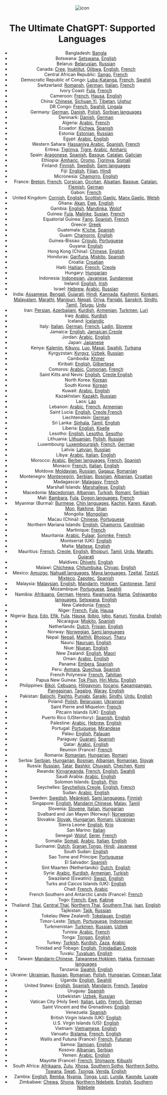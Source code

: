 <div align="center">
<img src="../../docs/images/icon.svg" alt="icon"/>

<h1 align="center">The Ultimate ChatGPT: Supported Languages</h1>

- Bangladesh: [Bangla](./README/LANGUAGES/README_BN.md)
- Botswana: [Setswana](./README/LANGUAGES/README_BW.md), [English](./README/LANGUAGES/README_EN.md)
- Belarus: [Belarusian](./README/LANGUAGES/README_BY.md), [Russian](./README/LANGUAGES/README_RU.md)
- Canada: [Cree](./README/LANGUAGES/README_CA.md), [Inuktitut](./README/LANGUAGES/README_CA.md), [Ojibwa](./README/LANGUAGES/README_US.md), [English](./README/LANGUAGES/README_EN.md), [French](./README/LANGUAGES/README_FR.md)
- Central African Republic: [Sango](./README/LANGUAGES/README_CF.md), [French](./README/LANGUAGES/README_FR.md)
- Democratic Republic of Congo: [Luba-Katanga](./README/LANGUAGES/README_CD.md), [French](./README/LANGUAGES/README_FR.md), [Swahili](./README/LANGUAGES/README_KE.md)
- Switzerland: [Romansh](./README/LANGUAGES/README_CH.md), [German](./README/LANGUAGES/README_DE.md), [Italian](./README/LANGUAGES/README_IT.md), [French](./README/LANGUAGES/README_FR.md)
- Ivory Coast: [Fula](./README/LANGUAGES/README_CI.md), [French](./README/LANGUAGES/README_FR.md)
- Cameroon: [French](./README/LANGUAGES/README_FR.md), [Hausa](./README/LANGUAGES/README_NG.md), [English](./README/LANGUAGES/README_EN.md)
- China: [Chinese](./README/LANGUAGES/README_CN.md), [Sichuan Yi](./README/LANGUAGES/README_CN.md), [Tibetan](./README/LANGUAGES/README_CN.md), [Uighur](./README/LANGUAGES/README_CN.md)
- DR Congo: [French](./README/LANGUAGES/README_FR.md), [Swahili](./README/LANGUAGES/README_KE.md), [Lingala](./README/LANGUAGES/README_CG.md)
- Germany: [German](./README/LANGUAGES/README_DE.md), [Danish](./README/LANGUAGES/README_DK.md), [Polish](./README/LANGUAGES/README_PL.md), [Sorbian languages](./README/LANGUAGES/README_DE.md)
- Denmark: [Danish](./README/LANGUAGES/README_DK.md), [German](./README/LANGUAGES/README_DE.md)
- Algeria: [Arabic](./README/LANGUAGES/README_AR.md), [French](./README/LANGUAGES/README_FR.md)
- Ecuador: [Kichwa](./README/LANGUAGES/README_EC.md), [Spanish](./README/LANGUAGES/README_ES.md)
- Estonia: [Estonian](./README/LANGUAGES/README_EE.md), [Russian](./README/LANGUAGES/README_RU.md)
- Egypt: [Arabic](./README/LANGUAGES/README_AR.md), [English](./README/LANGUAGES/README_EN.md)
- Western Sahara: [Hassaniya Arabic](./README/LANGUAGES/README_EH.md), [Spanish](./README/LANGUAGES/README_ES.md), [French](./README/LANGUAGES/README_FR.md)
- Eritrea: [Tigrinya](./README/LANGUAGES/README_ER.md), [Tigre](./README/LANGUAGES/README_ER.md), [Arabic](./README/LANGUAGES/README_AR.md), [Amharic](./README/LANGUAGES/README_ET.md)
- Spain: [Aragonese](./README/LANGUAGES/README_ES.md), [Spanish](./README/LANGUAGES/README_ES.md), [Basque](./README/LANGUAGES/README_ES.md), [Catalan](./README/LANGUAGES/README_ES.md), [Galician](./README/LANGUAGES/README_ES.md)
- Ethiopia: [Amharic](./README/LANGUAGES/README_ET.md), [Oromo](./README/LANGUAGES/README_ET.md), [Tigrinya](./README/LANGUAGES/README_ER.md), [Somali](./README/LANGUAGES/README_SO.md)
- Finland: [Finnish](./README/LANGUAGES/README_FI.md), [Swedish](./README/LANGUAGES/README_SE.md), [Sami languages](./README/LANGUAGES/README_NO.md)
- Fiji: [English](./README/LANGUAGES/README_EN.md), [Fijian](./README/LANGUAGES/README_FJ.md), [Hindi](./README/LANGUAGES/README_FJ.md)
- Micronesia: [Chamorro](./README/LANGUAGES/README_GU.md), [English](./README/LANGUAGES/README_EN.md)
- France: [Breton](./README/LANGUAGES/README_FR.md), [French](./README/LANGUAGES/README_FR.md), [Corsican](./README/LANGUAGES/README_FR.md), [Occitan](./README/LANGUAGES/README_FR.md), [Alsatian](./README/LANGUAGES/README_FR.md), [Basque](./README/LANGUAGES/README_ES.md), [Catalan](./README/LANGUAGES/README_ES.md), [Flemish](./README/LANGUAGES/README_BE.md), [German](./README/LANGUAGES/README_DE.md)
- Gabon: [French](./README/LANGUAGES/README_FR.md)
- United Kingdom: [Cornish](./README/LANGUAGES/README_GB.md), [English](./README/LANGUAGES/README_EN.md), [Scottish Gaelic](./README/LANGUAGES/README_GB.md), [Manx Gaelic](./README/LANGUAGES/README_GB.md), [Welsh](./README/LANGUAGES/README_GB.md)
- Ghana: [Akan](./README/LANGUAGES/README_GH.md), [Ewe](./README/LANGUAGES/README_GH.md), [English](./README/LANGUAGES/README_EN.md)
- Gambia: [English](./README/LANGUAGES/README_EN.md), [Mandinka](./README/LANGUAGES/README_GM.md), [Wolof](./README/LANGUAGES/README_SN.md)
- Guinea: [Fula](./README/LANGUAGES/README_NG.md), [Malinke](./README/LANGUAGES/README_GN.md), [Susian](./README/LANGUAGES/README_GN.md), [French](./README/LANGUAGES/README_FR.md)
- Equatorial Guinea: [Fang](./README/LANGUAGES/README_GQ.md), [Spanish](./README/LANGUAGES/README_ES.md), [French](./README/LANGUAGES/README_FR.md)
- Greece: [Greek](./README/LANGUAGES/README_GR.md)
- Guatemala: [K'iche](./README/LANGUAGES/README_GT.md), [Spanish](./README/LANGUAGES/README_ES.md)
- Guam: [Chamorro](./README/LANGUAGES/README_GU.md), [English](./README/LANGUAGES/README_EN.md)
- Guinea-Bissau: [Crioulo](./README/LANGUAGES/README_GW.md), [Portuguese](./README/LANGUAGES/README_PT.md)
- Guyana: [English](./README/LANGUAGES/README_EN.md)
- Hong Kong (China): [Chinese](./README/LANGUAGES/README_CN.md), [English](./README/LANGUAGES/README_EN.md)
- Honduras: [Garifuna](./README/LANGUAGES/README_HN.md), [Miskito](./README/LANGUAGES/README_NI.md), [Spanish](./README/LANGUAGES/README_ES.md)
- Croatia: [Croatian](./README/LANGUAGES/README_HR.md)
- Haiti: [Haitian](./README/LANGUAGES/README_HT.md), [French](./README/LANGUAGES/README_FR.md), [Creole](./README/LANGUAGES/README_HT.md)
- Hungary: [Hungarian](./README/LANGUAGES/README_HU.md)
- Indonesia: [Indonesian](./README/LANGUAGES/README_ID.md), [Javanese](./README/LANGUAGES/README_ID.md), [Sundanese](./README/LANGUAGES/README_ID.md)
- Ireland: [English](./README/LANGUAGES/README_EN.md), [Irish](./README/LANGUAGES/README_IE.md)
- Israel: [Hebrew](./README/LANGUAGES/README_IL.md), [Arabic](./README/LANGUAGES/README_AR.md), [Russian](./README/LANGUAGES/README_RU.md)
- India: [Assamese](./README/LANGUAGES/README_IN.md), [Bengali](./README/LANGUAGES/README_BD.md), [Gujarati](./README/LANGUAGES/README_IN.md), [Hindi](./README/LANGUAGES/README_IN.md), [Kannada](./README/LANGUAGES/README_IN.md), [Kashmiri](./README/LANGUAGES/README_IN.md), [Konkani](./README/LANGUAGES/README_IN.md), [Malayalam](./README/LANGUAGES/README_IN.md), [Marathi](./README/LANGUAGES/README_IN.md), [Manipuri](./README/LANGUAGES/README_IN.md), [Nepali](./README/LANGUAGES/README_NP.md), [Oriya](./README/LANGUAGES/README_IN.md), [Panjabi](./README/LANGUAGES/README_IN.md), [Sanskrit](./README/LANGUAGES/README_IN.md), [Sindhi](./README/LANGUAGES/README_IN.md), [Tamil](./README/LANGUAGES/README_IN.md), [Telugu](./README/LANGUAGES/README_IN.md), [Urdu](./README/LANGUAGES/README_PK.md)
- Iran: [Persian](./README/LANGUAGES/README_IR.md), [Azerbaijani](./README/LANGUAGES/README_AZ.md), [Kurdish](./README/LANGUAGES/README_TR.md), [Armenian](./README/LANGUAGES/README_AM.md), [Turkmen](./README/LANGUAGES/README_TM.md), [Luri](./README/LANGUAGES/README_IR.md)
- Iraq: [Arabic](./README/LANGUAGES/README_AR.md), [Kurdish](./README/LANGUAGES/README_TR.md)
- Iceland: [Icelandic](./README/LANGUAGES/README_IS.md)
- Italy: [Italian](./README/LANGUAGES/README_IT.md), [German](./README/LANGUAGES/README_DE.md), [French](./README/LANGUAGES/README_FR.md), [Ladin](./README/LANGUAGES/README_IT.md), [Slovene](./README/LANGUAGES/README_SI.md)
- Jamaica: [English](./README/LANGUAGES/README_EN.md), [Jamaican Creole](./README/LANGUAGES/README_JM.md)
- Jordan: [Arabic](./README/LANGUAGES/README_AR.md), [English](./README/LANGUAGES/README_EN.md)
- Japan: [Japanese](./README/LANGUAGES/README_JP.md)
- Kenya: [Kalenjin](./README/LANGUAGES/README_KE.md), [Kikuyu](./README/LANGUAGES/README_KE.md), [Luo](./README/LANGUAGES/README_KE.md), [Masai](./README/LANGUAGES/README_KE.md), [Swahili](./README/LANGUAGES/README_KE.md), [Turkana](./README/LANGUAGES/README_KE.md)
- Kyrgyzstan: [Kyrgyz](./README/LANGUAGES/README_KG.md), [Uzbek](./README/LANGUAGES/README_UZ.md), [Russian](./README/LANGUAGES/README_RU.md)
- Cambodia: [Khmer](./README/LANGUAGES/README_KH.md)
- Kiribati: [English](./README/LANGUAGES/README_EN.md), [Gilbertese](./README/LANGUAGES/README_KI.md)
- Comoros: [Arabic](./README/LANGUAGES/README_AR.md), [Comorian](./README/LANGUAGES/README_KM.md), [French](./README/LANGUAGES/README_FR.md)
- Saint Kitts and Nevis: [English](./README/LANGUAGES/README_EN.md), [Creole English](./README/LANGUAGES/README_KN.md)
- North Korea: [Korean](./README/LANGUAGES/README_KP.md)
- South Korea: [Korean](./README/LANGUAGES/README_KR.md)
- Kuwait: [Arabic](./README/LANGUAGES/README_KW.md), [English](./README/LANGUAGES/README_EN.md)
- Kazakhstan: [Kazakh](./README/LANGUAGES/README_KZ.md), [Russian](./README/LANGUAGES/README_RU.md)
- Laos: [Lao](./README/LANGUAGES/README_LA.md)
- Lebanon: [Arabic](./README/LANGUAGES/README_LB.md), [French](./README/LANGUAGES/README_FR.md), [Armenian](./README/LANGUAGES/README_AM.md)
- Saint Lucia: [English](./README/LANGUAGES/README_EN.md), [Creole French](./README/LANGUAGES/README_LC.md)
- Liechtenstein: [German](./README/LANGUAGES/README_DE.md)
- Sri Lanka: [Sinhala](./README/LANGUAGES/README_LK.md), [Tamil](./README/LANGUAGES/README_LK.md), [English](./README/LANGUAGES/README_EN.md)
- Liberia: [English](./README/LANGUAGES/README_EN.md), [Kpelle](./README/LANGUAGES/README_LR.md)
- Lesotho: [English](./README/LANGUAGES/README_EN.md), [Lesotho](./README/LANGUAGES/README_LS.md), [Sesotho](./README/LANGUAGES/README_LS.md)
- Lithuania: [Lithuanian](./README/LANGUAGES/README_LT.md), [Polish](./README/LANGUAGES/README_PL.md), [Russian](./README/LANGUAGES/README_RU.md)
- Luxembourg: [Luxembourgish](./README/LANGUAGES/README_LU.md), [French](./README/LANGUAGES/README_FR.md), [German](./README/LANGUAGES/README_DE.md)
- Latvia: [Latvian](./README/LANGUAGES/README_LV.md), [Russian](./README/LANGUAGES/README_RU.md)
- Libya: [Arabic](./README/LANGUAGES/README_LY.md), [Italian](./README/LANGUAGES/README_IT.md), [English](./README/LANGUAGES/README_EN.md)
- Morocco: [Arabic](./README/LANGUAGES/README_MA.md), [Berber languages](./README/LANGUAGES/README_MA.md), [French](./README/LANGUAGES/README_FR.md), [Spanish](./README/LANGUAGES/README_ES.md)
- Monaco: [French](./README/LANGUAGES/README_FR.md), [Italian](./README/LANGUAGES/README_IT.md), [English](./README/LANGUAGES/README_EN.md)
- Moldova: [Moldavian](./README/LANGUAGES/README_MD.md), [Russian](./README/LANGUAGES/README_RU.md), [Gagauz](./README/LANGUAGES/README_MD.md), [Romanian](./README/LANGUAGES/README_RO.md)
- Montenegro: [Montenegrin](./README/LANGUAGES/README_ME.md), [Serbian](./README/LANGUAGES/README_RS.md), [Bosnian](./README/LANGUAGES/README_BA.md), [Albanian](./README/LANGUAGES/README_AL.md), [Croatian](./README/LANGUAGES/README_HR.md)
- Madagascar: [Malagasy](./README/LANGUAGES/README_MG.md), [French](./README/LANGUAGES/README_FR.md)
- Marshall Islands: [Marshallese](./README/LANGUAGES/README_MH.md), [English](./README/LANGUAGES/README_EN.md)
- Macedonia: [Macedonian](./README/LANGUAGES/README_MK.md), [Albanian](./README/LANGUAGES/README_AL.md), [Turkish](./README/LANGUAGES/README_TR.md), [Romani](./README/LANGUAGES/README_MK.md), [Serbian](./README/LANGUAGES/README_RS.md)
- Mali: [Bambara](./README/LANGUAGES/README_ML.md), [Fula](./README/LANGUAGES/README_NG.md), [Dogon languages](./README/LANGUAGES/README_ML.md), [French](./README/LANGUAGES/README_FR.md)
- Myanmar (Burma): [Burmese](./README/LANGUAGES/README_MM.md), [Chin languages](./README/LANGUAGES/README_MM.md), [Kachin](./README/LANGUAGES/README_MM.md), [Karen](./README/LANGUAGES/README_MM.md), [Kayah](./README/LANGUAGES/README_MM.md), [Mon](./README/LANGUAGES/README_MM.md), [Rakhine](./README/LANGUAGES/README_MM.md), [Shan](./README/LANGUAGES/README_MM.md)
- Mongolia: [Mongolian](./README/LANGUAGES/README_MN.md)
- Macau (China): [Chinese](./README/LANGUAGES/README_CN.md), [Portuguese](./README/LANGUAGES/README_PT.md)
- Northern Mariana Islands: [English](./README/LANGUAGES/README_EN.md), [Chamorro](./README/LANGUAGES/README_MP.md), [Carolinian](./README/LANGUAGES/README_MIC.md)
- Martinique: [French](./README/LANGUAGES/README_MQ.md)
- Mauritania: [Arabic](./README/LANGUAGES/README_MR.md), [Pulaar](./README/LANGUAGES/README_MR.md), [Soninke](./README/LANGUAGES/README_MR.md), [French](./README/LANGUAGES/README_FR.md)
- Montserrat (UK): [English](./README/LANGUAGES/README_EN.md)
- Malta: [Maltese](./README/LANGUAGES/README_MT.md), [English](./README/LANGUAGES/README_EN.md)
- Mauritius: [French](./README/LANGUAGES/README_MU.md), [Creole](./README/LANGUAGES/README_MU.md), [English](./README/LANGUAGES/README_EN.md), [Bhojpuri](./README/LANGUAGES/README_MU.md), [Tamil](./README/LANGUAGES/README_MU.md), [Urdu](./README/LANGUAGES/README_MU.md), [Marathi](./README/LANGUAGES/README_IN.md), [Gujarati](./README/LANGUAGES/README_IN.md)
- Maldives: [Dhivehi](./README/LANGUAGES/README_MV.md), [English](./README/LANGUAGES/README_EN.md)
- Malawi: [Chichewa](./README/LANGUAGES/README_MW.md), [Chitumbuka](./README/LANGUAGES/README_MW.md), [Chiyao](./README/LANGUAGES/README_MW.md), [English](./README/LANGUAGES/README_EN.md)
- Mexico: [Amuzgo](./README/LANGUAGES/README_MX.md), [Nahuatl languages](./README/LANGUAGES/README_MX.md), [Maya languages](./README/LANGUAGES/README_GT.md), [Tzeltal](./README/LANGUAGES/README_MX.md), [Tzotzil](./README/LANGUAGES/README_MX.md), [Mixteco](./README/LANGUAGES/README_MX.md), [Zapotec](./README/LANGUAGES/README_MX.md), [Spanish](./README/LANGUAGES/README_ES.md)
- Malaysia: [Malaysian](./README/LANGUAGES/README_MY.md), [English](./README/LANGUAGES/README_EN.md), [Mandarin](./README/LANGUAGES/README_CN.md), [Hokkien](./README/LANGUAGES/README_CN.md), [Cantonese](./README/LANGUAGES/README_CN.md), [Tamil](./README/LANGUAGES/README_MY.md)
- Mozambique: [Portuguese](./README/LANGUAGES/README_MZ.md), [Swahili](./README/LANGUAGES/README_KE.md)
- Namibia: [Afrikaans](./README/LANGUAGES/README_ZA.md), [German](./README/LANGUAGES/README_DE.md), [Herero](./README/LANGUAGES/README_NA.md), [Kwanyama](./README/LANGUAGES/README_NA.md), [Nama](./README/LANGUAGES/README_NA.md), [Oshiwambo languages](./README/LANGUAGES/README_NA.md), [Setswana](./README/LANGUAGES/README_BW.md), [English](./README/LANGUAGES/README_EN.md)
- New Caledonia: [French](./README/LANGUAGES/README_NC.md)
- Niger: [French](./README/LANGUAGES/README_FR.md), [Fula](./README/LANGUAGES/README_NG.md), [Hausa](./README/LANGUAGES/README_NG.md)
- Nigeria: [Bura](./README/LANGUAGES/README_NG.md), [Edo](./README/LANGUAGES/README_NG.md), [Efik](./README/LANGUAGES/README_NG.md), [Fula](./README/LANGUAGES/README_NG.md), [Hausa](./README/LANGUAGES/README_NG.md), [Ibibio](./README/LANGUAGES/README_NG.md), [Igbo](./README/LANGUAGES/README_NG.md), [Kanuri](./README/LANGUAGES/README_NG.md), [Yoruba](./README/LANGUAGES/README_NG.md), [English](./README/LANGUAGES/README_EN.md)
- Nicaragua: [Miskito](./README/LANGUAGES/README_NI.md), [Spanish](./README/LANGUAGES/README_ES.md)
- Netherlands: [Dutch](./README/LANGUAGES/README_NL.md), [Frisian](./README/LANGUAGES/README_NL.md), [English](./README/LANGUAGES/README_EN.md)
- Norway: [Norwegian](./README/LANGUAGES/README_NO.md), [Sami languages](./README/LANGUAGES/README_NO.md)
- Nepal: [Nepali](./README/LANGUAGES/README_NP.md), [Maithili](./README/LANGUAGES/README_NP.md), [Bhojpuri](./README/LANGUAGES/README_NP.md), [Tharu](./README/LANGUAGES/README_NP.md)
- Nauru: [Nauruan](./README/LANGUAGES/README_NR.md), [English](./README/LANGUAGES/README_EN.md)
- Niue: [Niuean](./README/LANGUAGES/README_NU.md), [English](./README/LANGUAGES/README_EN.md)
- New Zealand: [English](./README/LANGUAGES/README_EN.md), [Maori](./README/LANGUAGES/README_NZ.md)
- Oman: [Arabic](./README/LANGUAGES/README_OM.md), [English](./README/LANGUAGES/README_EN.md)
- Panama: [Embera](./README/LANGUAGES/README_PA.md), [Spanish](./README/LANGUAGES/README_ES.md)
- Peru: [Aymara](./README/LANGUAGES/README_PE.md), [Quechua](./README/LANGUAGES/README_PE.md), [Spanish](./README/LANGUAGES/README_ES.md)
- French Polynesia: [French](./README/LANGUAGES/README_PF.md), [Tahitian](./README/LANGUAGES/README_PF.md)
- Papua New Guinea: [Tok Pisin](./README/LANGUAGES/README_PG.md), [Hiri Motu](./README/LANGUAGES/README_PG.md), [English](./README/LANGUAGES/README_EN.md)
- Philippines: [Bikol](./README/LANGUAGES/README_PH.md), [Cebuano](./README/LANGUAGES/README_PH.md), [Hiligaynon](./README/LANGUAGES/README_PH.md), [Ilocano](./README/LANGUAGES/README_PH.md), [Kapampangan](./README/LANGUAGES/README_PH.md), [Pangasinan](./README/LANGUAGES/README_PH.md), [Tagalog](./README/LANGUAGES/README_PH.md), [Waray](./README/LANGUAGES/README_PH.md), [English](./README/LANGUAGES/README_EN.md)
- Pakistan: [Balochi](./README/LANGUAGES/README_PK.md), [Pashto](./README/LANGUAGES/README_PK.md), [Punjabi](./README/LANGUAGES/README_PK.md), [Saraiki](./README/LANGUAGES/README_PK.md), [Sindhi](./README/LANGUAGES/README_PK.md), [Urdu](./README/LANGUAGES/README_PK.md), [English](./README/LANGUAGES/README_EN.md)
- Poland: [Polish](./README/LANGUAGES/README_PL.md), [Belarusian](./README/LANGUAGES/README_BY.md), [Ukrainian](./README/LANGUAGES/README_UA.md)
- Saint Pierre and Miquelon: [French](./README/LANGUAGES/README_PM.md)
- Pitcairn Islands (UK): [English](./README/LANGUAGES/README_EN.md)
- Puerto Rico (USterritory): [Spanish](./README/LANGUAGES/README_PR.md), [English](./README/LANGUAGES/README_EN.md)
- Palestine: [Arabic](./README/LANGUAGES/README_PS.md), [Hebrew](./README/LANGUAGES/README_IL.md), [English](./README/LANGUAGES/README_EN.md)
- Portugal: [Portuguese](./README/LANGUAGES/README_PT.md), [Mirandese](./README/LANGUAGES/README_PT.md)
- Palau: [English](./README/LANGUAGES/README_EN.md), [Palauan](./README/LANGUAGES/README_PW.md)
- Paraguay: [Guarani](./README/LANGUAGES/README_PY.md), [Spanish](./README/LANGUAGES/README_ES.md)
- Qatar: [Arabic](./README/LANGUAGES/README_QA.md), [English](./README/LANGUAGES/README_EN.md)
- Reunion (France): [French](./README/LANGUAGES/README_RE.md)
- Romania: [Romanian](./README/LANGUAGES/README_RO.md), [Hungarian](./README/LANGUAGES/README_HU.md), [Romani](./README/LANGUAGES/README_RO.md)
- Serbia: [Serbian](./README/LANGUAGES/README_RS.md), [Hungarian](./README/LANGUAGES/README_HU.md), [Bosnian](./README/LANGUAGES/README_BA.md), [Albanian](/README/LANGUAGES/README_AL.md), [Romanian](/README/LANGUAGES/README_RO.md), [Slovak](/README/LANGUAGES/README_SK.md)
- Russia: [Russian](/README/LANGUAGES/README_RU.md), [Tatar](/README/LANGUAGES/README_TT.md), [Bashkir](/README/LANGUAGES/README_BA.md), [Chuvash](/README/LANGUAGES/README_CV.md), [Chechen](/README/LANGUAGES/README_CE.md), [Komi](/README/LANGUAGES/README_KV.md)
- Rwanda: [Kinyarwanda](/README/LANGUAGES/README_RW.md), [French](/README/LANGUAGES/README_FR.md), [English](/README/LANGUAGES/README_EN.md), [Swahili](/README/LANGUAGES/README_SW.md)
- Saudi Arabia: [Arabic](/README/LANGUAGES/README_SA.md), [English](/README/LANGUAGES/README_EN.md)
- Solomon Islands: [English](/README/LANGUAGES/README_EN.md), [Pijin](/README/LANGUAGES/README_SB.md)
- Seychelles: [Seychellois Creole](/README/LANGUAGES/README_SC.md), [English](/README/LANGUAGES/README_EN.md), [French](/README/LANGUAGES/README_FR.md)
- Sudan: [Arabic](/README/LANGUAGES/README_SD.md), [English](/README/LANGUAGES/README_EN.md)
- Sweden: [Swedish](/README/LANGUAGES/README_SE.md), [Meänkieli](/README/LANGUAGES/README_SE.md), [Sami languages](/README/LANGUAGES/README_SE.md), [Finnish](/README/LANGUAGES/README_FI.md)
- Singapore: [English](/README/LANGUAGES/README_EN.md), [Mandarin Chinese](/README/LANGUAGES/README_CN.md), [Malay](/README/LANGUAGES/README_SG.md), [Tamil](/README/LANGUAGES/README_SG.md)
- Slovenia: [Slovene](/README/LANGUAGES/README_SI.md), [Italian](/README/LANGUAGES/README_IT.md), [Hungarian](/README/LANGUAGES/README_HU.md)
- Svalbard and Jan Mayen (Norway): [Norwegian](/README/LANGUAGES/README_NO.md)
- Slovakia: [Slovak](/README/LANGUAGES/README_SK.md), [Hungarian](/README/LANGUAGES/README_HU.md), [Romani](/README/LANGUAGES/README_SK.md), [Ukrainian](/README/LANGUAGES/README_UA.md)
- Sierra Leone: [English](/README/LANGUAGES/README_EN.md), [Krio](/README/LANGUAGES/README_SL.md)
- San Marino: [Italian](/README/LANGUAGES/README_SM.md)
- Senegal: [Wolof](/README/LANGUAGES/README_SN.md), [Serer](/README/LANGUAGES/README_SN.md), [French](/README/LANGUAGES/README_FR.md)
- Somalia: [Somali](/README/LANGUAGES/README_SO.md), [Arabic](/README/LANGUAGES/README_SO.md), [Italian](/README/LANGUAGES/README_IT.md), [English](/README/LANGUAGES/README_EN.md)
- Suriname: [Dutch](/README/LANGUAGES/README_SR.md), [Sranan Tongo](/README/LANGUAGES/README_SR.md), [Hindi](/README/LANGUAGES/README_SR.md), [Javanese](/README/LANGUAGES/README_SR.md)
- South Sudan: [English](/README/LANGUAGES/README_EN.md)
- Sao Tome and Principe: [Portuguese](/README/LANGUAGES/README_ST.md)
- El Salvador: [Spanish](/README/LANGUAGES/README_SV.md)
- Sint Maarten (Netherlands): [Dutch](/README/LANGUAGES/README_NL.md), [English](/README/LANGUAGES/README_EN.md)
- Syria: [Arabic](/README/LANGUAGES/README_SY.md), [Kurdish](/README/LANGUAGES/README_SY.md), [Armenian](/README/LANGUAGES/README_AM.md), [Turkish](/README/LANGUAGES/README_TR.md)
- Swaziland (Eswatini): [Swazi](/README/LANGUAGES/README_SZ.md), [English](/README/LANGUAGES/README_EN.md)
- Turks and Caicos Islands (UK): [English](/README/LANGUAGES/README_EN.md)
- Chad: [French](/README/LANGUAGES/README_FR.md), [Arabic](/README/LANGUAGES/README_TD.md)
- French Southern and Antarctic Lands (France): [French](/README/LANGUAGES/README_TF.md)
- Togo: [French](/README/LANGUAGES/README_TG.md), [Ewe](/README/LANGUAGES/README_TG.md), [Kabiye](/README/LANGUAGES/README_TG.md)
- Thailand: [Thai](/README/LANGUAGES/README_TH.md), [Central Thai](/README/LANGUAGES/README_TH.md), [Northern Thai](/README/LANGUAGES/README_TH.md), [Southern Thai](/README/LANGUAGES/README_TH.md), [Isan](/README/LANGUAGES/README_TH.md), [English](/README/LANGUAGES/README_EN.md)
- Tajikistan: [Tajik](/README/LANGUAGES/README_TJ.md), [Russian](/README/LANGUAGES/README_RU.md)
- Tokelau (New Zealand): [Tokelauan](/README/LANGUAGES/README_TK.md), [English](/README/LANGUAGES/README_EN.md)
- Timor-Leste: [Tetum](/README/LANGUAGES/README_TL.md), [Portuguese](/README/LANGUAGES/README_PT.md), [Indonesian](/README/LANGUAGES/README_ID.md)
- Turkmenistan: [Turkmen](/README/LANGUAGES/README_TM.md), [Russian](/README/LANGUAGES/README_RU.md), [Uzbek](/README/LANGUAGES/README_UZ.md)
- Tunisia: [Arabic](/README/LANGUAGES/README_TN.md), [French](/README/LANGUAGES/README_FR.md)
- Tonga: [Tongan](/README/LANGUAGES/README_TO.md), [English](/README/LANGUAGES/README_EN.md)
- Turkey: [Turkish](/README/LANGUAGES/README_TR.md), [Kurdish](/README/LANGUAGES/README_TR.md), [Zaza](/README/LANGUAGES/README_TR.md), [Arabic](/README/LANGUAGES/README_TR.md)
- Trinidad and Tobago: [English](/README/LANGUAGES/README_EN.md), [Trinidadian Creole](/README/LANGUAGES/README_TT.md)
- Tuvalu: [Tuvaluan](/README/LANGUAGES/README_TV.md), [English](/README/LANGUAGES/README_EN.md)
- Taiwan: [Mandarin Chinese](/README/LANGUAGES/README_CN.md), [Taiwanese Hokkien](/README/LANGUAGES/README_TW.md), [Hakka](/README/LANGUAGES/README_TW.md), [Formosan languages](/README/LANGUAGES/README_TW.md)
- Tanzania: [Swahili](/README/LANGUAGES/README_TZ.md), [English](/README/LANGUAGES/README_EN.md)
- Ukraine: [Ukrainian](/README/LANGUAGES/README_UA.md), [Russian](/README/LANGUAGES/README_RU.md), [Romanian](/README/LANGUAGES/README_RO.md), [Polish](/README/LANGUAGES/README_PL.md), [Hungarian](/README/LANGUAGES/README_HU.md), [Crimean Tatar](/README/LANGUAGES/README_UA.md)
- Uganda: [English](/README/LANGUAGES/README_EN.md), [Swahili](/README/LANGUAGES/README_KE.md)
- United States: [English](/README/LANGUAGES/README_US.md), [Spanish](/README/LANGUAGES/README_US.md), [Mandarin](/README/LANGUAGES/README_CN.md), [French](/README/LANGUAGES/README_FR.md), [Tagalog](/README/LANGUAGES/README_PH.md)
- Uruguay: [Spanish](/README/LANGUAGES/README_UY.md)
- Uzbekistan: [Uzbek](/README/LANGUAGES/README_UZ.md), [Russian](/README/LANGUAGES/README_RU.md)
- Vatican City (Holy See): [Italian](/README/LANGUAGES/README_VA.md), [Latin](/README/LANGUAGES/README_LA.md), [French](/README/LANGUAGES/README_FR.md), [German](/README/LANGUAGES/README_DE.md)
- Saint Vincent and the Grenadines: [English](/README/LANGUAGES/README_EN.md)
- Venezuela: [Spanish](/README/LANGUAGES/README_VE.md)
- British Virgin Islands (UK): [English](/README/LANGUAGES/README_EN.md)
- U.S. Virgin Islands (US): [English](/README/LANGUAGES/README_EN.md)
- Vietnam: [Vietnamese](/README/LANGUAGES/README_VN.md), [English](/README/LANGUAGES/README_EN.md)
- Vanuatu: [Bislama](/README/LANGUAGES/README_VU.md), [French](/README/LANGUAGES/README_FR.md), [English](/README/LANGUAGES/README_EN.md)
- Wallis and Futuna (France): [French](/README/LANGUAGES/README_WF.md), [Futunan](/README/LANGUAGES/README_WF.md)
- Samoa: [Samoan](/README/LANGUAGES/README_WS.md), [English](/README/LANGUAGES/README_EN.md)
- Kosovo: [Albanian](/README/LANGUAGES/README_XK.md), [Serbian](/README/LANGUAGES/README_RS.md)
- Yemen: [Arabic](/README/LANGUAGES/README_YE.md), [English](/README/LANGUAGES/README_EN.md)
- Mayotte (France): [French](/README/LANGUAGES/README_YT.md), [Shimaore](/README/LANGUAGES/README_YT.md), [Kibushi](/README/LANGUAGES/README_YT.md)
- South Africa: [Afrikaans](/README/LANGUAGES/README_ZA.md), [Zulu](/README/LANGUAGES/README_ZA.md), [Xhosa](/README/LANGUAGES/README_ZA.md), [Southern Sotho](/README/LANGUAGES/README_ZA.md), [Northern Sotho](/README/LANGUAGES/README_ZA.md), [Tswana](/README/LANGUAGES/README_ZA.md), [Swati](/README/LANGUAGES/README_ZA.md), [Tsonga](/README/LANGUAGES/README_ZA.md), [Venda](/README/LANGUAGES/README_ZA.md), [English](/README/LANGUAGES/README_EN.md)
- Zambia: [English](/README/LANGUAGES/README_EN.md), [Bemba](/README/LANGUAGES/README_ZM.md), [Nyanja](/README/LANGUAGES/README_ZM.md), [Tonga](/README/LANGUAGES/README_ZM.md), [Lozi](/README/LANGUAGES/README_ZM.md), [Lunda](/README/LANGUAGES/README_ZM.md), [Kaonde](/README/LANGUAGES/README_ZM.md), [Luvale](/README/LANGUAGES/README_ZM.md)
- Zimbabwe: [Chewa](/README/LANGUAGES/README_ZW.md), [Shona](/README/LANGUAGES/README_ZW.md), [Northern Ndebele](/README/LANGUAGES/README_ZW.md), [English](/README/LANGUAGES/README_EN.md), [Southern Ndebele](/README/LANGUAGES/README_ZW.md)
</div>